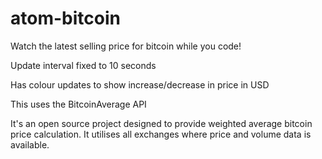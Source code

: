 atom-bitcoin
============

Watch the latest selling price for bitcoin while you code!

Update interval fixed to 10 seconds

Has colour updates to show increase/decrease in price in USD

This uses the BitcoinAverage API

 It's an open source project designed to provide weighted average bitcoin price calculation. It utilises all exchanges where price and volume data is available.
